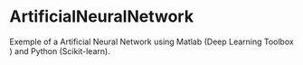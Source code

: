# ArtificialNeuralNetwork
Exemple of a Artificial Neural Network using Matlab (Deep Learning Toolbox ) and Python (Scikit-learn).
